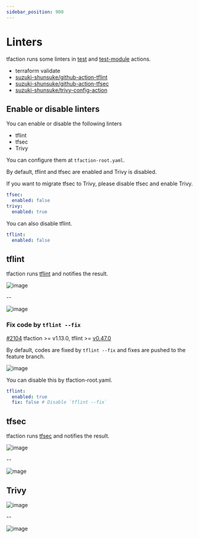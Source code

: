 ```yaml
---
sidebar_position: 900
---
```


# Linters

tfaction runs some linters in [test](https://github.com/suzuki-shunsuke/tfaction/blob/main/test/action.yaml) and [test-module](https://github.com/suzuki-shunsuke/tfaction/blob/main/test-module/action.yaml) actions.

- terraform validate
- [suzuki-shunsuke/github-action-tflint](https://github.com/suzuki-shunsuke/github-action-tflint)
- [suzuki-shunsuke/github-action-tfsec](https://github.com/suzuki-shunsuke/github-action-tfsec)
- [suzuki-shunsuke/trivy-config-action](https://github.com/suzuki-shunsuke/trivy-config-action)

## Enable or disable linters

You can enable or disable the following linters

- tflint
- tfsec
- Trivy

You can configure them at `tfaction-root.yaml`.

By default, tflint and tfsec are enabled and Trivy is disabled.

If you want to migrate tfsec to Trivy, please disable tfsec and enable Trivy.

```yaml
tfsec:
  enabled: false
trivy:
  enabled: true
```

You can also disable tflint.

```yaml
tflint:
  enabled: false
```

## tflint

tfaction runs [tflint](https://github.com/terraform-linters/tflint) and notifies the result.

![image](https://user-images.githubusercontent.com/13323303/153742908-2512f73a-1505-4c0c-9284-b6deb8983c2f.png)

--

![image](https://user-images.githubusercontent.com/13323303/153742833-403ea6c5-a780-4d2a-a30c-3a481c0971b1.png)

### Fix code by `tflint --fix`

[#2104](https://github.com/suzuki-shunsuke/tfaction/pull/2104) tfaction >= v1.13.0, tflint >= [v0.47.0](https://github.com/terraform-linters/tflint/releases/tag/v0.47.0)

By default, codes are fixed by `tflint --fix` and fixes are pushed to the feature branch.

![image](https://storage.googleapis.com/zenn-user-upload/b83113fcc2e0-20241215.png)

You can disable this by tfaction-root.yaml.

```yaml
tflint:
  enabled: true
  fix: false # Disable `tflint --fix`
```

## tfsec

tfaction runs [tfsec](https://github.com/aquasecurity/tfsec) and notifies the result.

![image](https://user-images.githubusercontent.com/13323303/153747798-0e6ac3d4-e335-4c20-8e2a-1f5b43205ff3.png)

--

![mage](https://user-images.githubusercontent.com/13323303/153747838-ccbd4fba-6654-4589-84c8-7ae833644426.png)

## Trivy

![image](https://github.com/suzuki-shunsuke/trivy-config-action/assets/13323303/e4d7f6f7-3df3-44bb-8f98-535173ce096e)

--

![image](https://github.com/suzuki-shunsuke/trivy-config-action/assets/13323303/2d0c6224-8ae4-42f0-80d8-06488ff18f56)
